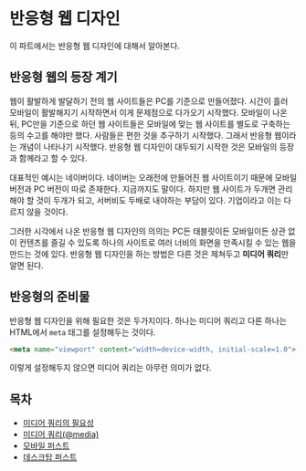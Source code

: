 # 반응형 웹 디자인
이 파트에서는 반응형 웹 디자인에 대해서 알아본다.

## 반응형 웹의 등장 계기
웹이 활발하게 발달하기 전의 웹 사이트들은 PC를 기준으로 만들어졌다. 시간이 흘러 모바일이 활발해지기 시작하면서 이게 문제점으로 다가오기 시작했다. 모바일이 나온 뒤, PC만을 기준으로 하던 웹 사이트들은 모바일에 맞는 웹 사이트를 별도로 구축하는 등의 수고를 해야만 했다. 사람들은 편한 것을 추구하기 시작했다. 그래서 반응형 웹이라는 개념이 나타나기 시작했다. 반응형 웹 디자인이 대두되기 시작한 것은 모바일의 등장과 함께라고 할 수 있다.

대표적인 예시는 네이버이다. 네이버는 오래전에 만들어진 웹 사이트이기 때문에 모바일 버전과 PC 버전이 따로 존재한다. 지금까지도 말이다. 하지만 웹 사이트가 두개면 관리해야 할 것이 두개가 되고, 서버비도 두배로 내야하는 부담이 있다. 기업이라고 이는 다르지 않을 것이다.

그러한 시각에서 나온 반응형 웹 디자인의 의의는 PC든 태블릿이든 모바일이든 상관 없이 컨텐츠를 즐길 수 있도록 하나의 사이트로 여러 너비의 화면을 만족시킬 수 있는 웹을 만드는 것에 있다. 반응형 웹 디자인을 하는 방법은 다른 것은 제쳐두고 **미디어 쿼리**만 알면 된다.

## 반응형의 준비물
반응형 웹 디자인을 위해 필요한 것은 두가지이다. 하나는 미디어 쿼리고 다른 하나는 HTML에서 `meta` 태그를 설정해두는 것이다.

```html
<meta name="viewport" content="width=device-width, initial-scale=1.0">
```

이렇게 설정해두지 않으면 미디어 쿼리는 아무런 의미가 없다.
## 목차
+ [미디어 쿼리의 필요성](./17.1.why-media-query.md)
+ [미디어 쿼리(@media)](./17.2.media-query.md)
+ [모바일 퍼스트](./17.3.mobile-first.md)
+ [데스크탑 퍼스트](./17.4.desktop-first.md)